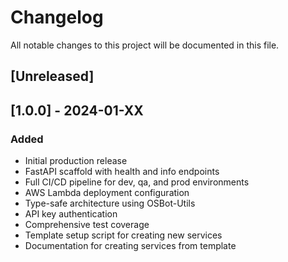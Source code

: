 # Changelog

All notable changes to this project will be documented in this file.

## [Unreleased]

## [1.0.0] - 2024-01-XX
### Added
- Initial production release
- FastAPI scaffold with health and info endpoints  
- Full CI/CD pipeline for dev, qa, and prod environments
- AWS Lambda deployment configuration
- Type-safe architecture using OSBot-Utils
- API key authentication
- Comprehensive test coverage
- Template setup script for creating new services
- Documentation for creating services from template